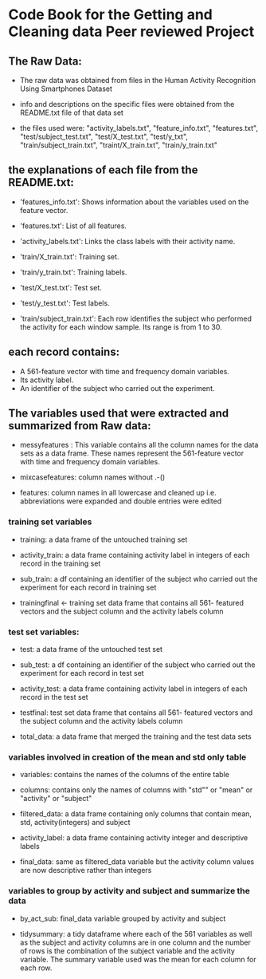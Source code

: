 # Code Book for the Getting and Cleaning data Peer reviewed Project

## The Raw Data:
- The raw data was obtained from files in the Human Activity Recognition Using Smartphones Dataset 

- info and descriptions on the specific files were obtained from the README.txt file of that data set

- the files used were: "activity_labels.txt", "feature_info.txt", "features.txt", "test/subject_test.txt", "test/X_test.txt", "test/y_txt", "train/subject_train.txt", "traint/X_train.txt", "train/y_train.txt" 

## the explanations of each file from the README.txt:
- 'features_info.txt': Shows information about the variables used on the feature vector.

- 'features.txt': List of all features.

- 'activity_labels.txt': Links the class labels with their activity name.

- 'train/X_train.txt': Training set.

- 'train/y_train.txt': Training labels.

- 'test/X_test.txt': Test set.

- 'test/y_test.txt': Test labels.

- 'train/subject_train.txt': Each row identifies the subject who performed the activity for each window sample. Its range is from 1 to 30. 

## each record contains:
- A 561-feature vector with time and frequency domain variables. 
- Its activity label. 
- An identifier of the subject who carried out the experiment.


## The variables used that were extracted and summarized from Raw data:
- messyfeatures : This variable contains all the column names for the data sets as a data frame. These names represent the 561-feature vector with time and frequency domain variables. 

- mixcasefeatures: column names without .-()

- features: column names in all lowercase and cleaned up i.e. abbreviations were expanded and double entries were edited

### training set variables 

- training: a data frame of the untouched training set

- activity_train: a data frame containing activity label in integers of each record in the training set 

- sub_train: a df containing an identifier of the subject who carried out the experiment for each record in training set

- trainingfinal <- training set data frame that contains all 561- featured vectors and the subject column and the activity labels column

### test set variables:

- test: a data frame of the untouched test set

- sub_test: a df containing an identifier of the subject who carried out the experiment for each record in test set

- activity_test: a data frame containing activity label in integers of each record in the test set 

- testfinal: test set data frame that contains all 561- featured vectors and the subject column and the activity labels column

- total_data: a data frame that merged the training and the test data sets 

### variables involved in creation of the mean and std only table

- variables: contains the names of the columns of the entire table

- columns: contains only the names of columns with "std"" or "mean" or "activity" or "subject" 

- filtered_data: a data frame containing only columns that contain mean, std, activity(integers) and subject  

- activity_label: a data frame containing activity integer and descriptive labels

- final_data: same as filtered_data variable but the activity column values are now descriptive rather than integers

### variables to group by activity and subject and summarize the data

- by_act_sub: final_data variable grouped by activity and subject

- tidysummary: a tidy dataframe where each of the 561 variables as well as the subject and activity columns are in one column and the number of rows is the combination of the subject variable and the activity variable. The summary variable used was the mean for each column for each row. 

